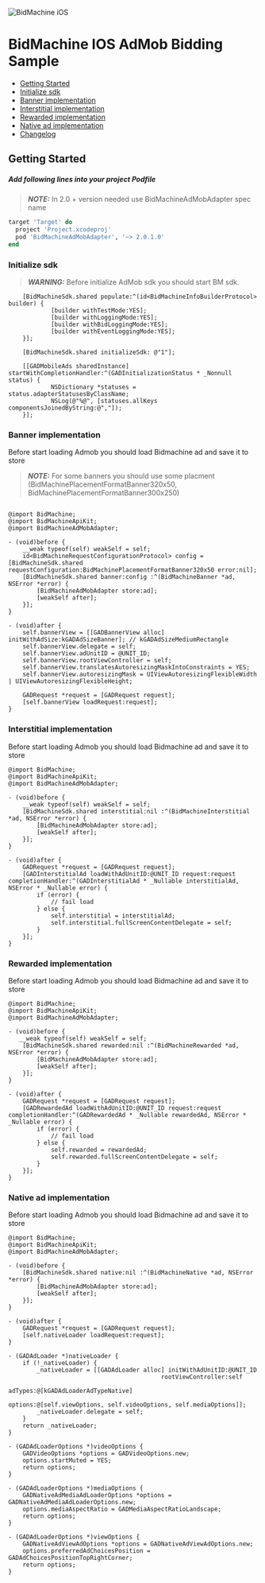![BidMachine iOS](https://appodeal-ios.s3-us-west-1.amazonaws.com/docs/bidmachine.png)

# BidMachine IOS AdMob Bidding Sample

- [Getting Started](#user-content-getting-started)
- [Initialize sdk](#user-content-initialize-sdk)
- [Banner implementation](#user-content-banner-implementation)
- [Interstitial implementation](#user-content-interstitial-implementation)
- [Rewarded implementation](#user-content-rewarded-implementation)
- [Native ad implementation](#user-content-native-ad-implementation)
- [Changelog](BidMachineSpecs/CHANGELOG.md)

## Getting Started

##### Add following lines into your project Podfile

> **_NOTE:_** In 2.0 + version needed use BidMachineAdMobAdapter spec name

```ruby
target 'Target' do
  project 'Project.xcodeproj'
  pod 'BidMachineAdMobAdapter', '~> 2.0.1.0'
end
```

### Initialize sdk

> **_WARNING:_** Before initialize AdMob sdk you should start BM sdk. 

``` objc
    [BidMachineSdk.shared populate:^(id<BidMachineInfoBuilderProtocol> builder) {
            [builder withTestMode:YES];
            [builder withLoggingMode:YES];
            [builder withBidLoggingMode:YES];
            [builder withEventLoggingMode:YES];
    }];
    
    [BidMachineSdk.shared initializeSdk: @"1"];

    [[GADMobileAds sharedInstance] startWithCompletionHandler:^(GADInitializationStatus * _Nonnull status) {
            NSDictionary *statuses = status.adapterStatusesByClassName;
            NSLog(@"%@", [statuses.allKeys componentsJoinedByString:@","]);
    }];
```

### Banner implementation

Before start loading Admob you should load Bidmachine ad and save it to store

> **_NOTE:_** For some banners you should use some placment (BidMachinePlacementFormatBanner320x50, BidMachinePlacementFormatBanner300x250)

```objc

@import BidMachine;
@import BidMachineApiKit;
@import BidMachineAdMobAdapter;

- (void)before {
    __weak typeof(self) weakSelf = self;
    id<BidMachineRequestConfigurationProtocol> config = [BidMachineSdk.shared requestConfiguration:BidMachinePlacementFormatBanner320x50 error:nil];
    [BidMachineSdk.shared banner:config :^(BidMachineBanner *ad, NSError *error) {
        [BidMachineAdMobAdapter store:ad]; 
        [weakSelf after];
    }];
}

- (void)after {
    self.bannerView = [[GADBannerView alloc] initWithAdSize:kGADAdSizeBanner]; // kGADAdSizeMediumRectangle
    self.bannerView.delegate = self;
    self.bannerView.adUnitID = @UNIT_ID;
    self.bannerView.rootViewController = self;
    self.bannerView.translatesAutoresizingMaskIntoConstraints = YES;
    self.bannerView.autoresizingMask = UIViewAutoresizingFlexibleWidth | UIViewAutoresizingFlexibleHeight;

    GADRequest *request = [GADRequest request];
    [self.bannerView loadRequest:request];
}

```

### Interstitial implementation

Before start loading Admob you should load Bidmachine ad and save it to store

```objc
@import BidMachine;
@import BidMachineApiKit;
@import BidMachineAdMobAdapter;

- (void)before {
    __weak typeof(self) weakSelf = self;
    [BidMachineSdk.shared interstitial:nil :^(BidMachineInterstitial *ad, NSError *error) {
        [BidMachineAdMobAdapter store:ad];
        [weakSelf after];
    }];
}

- (void)after {
    GADRequest *request = [GADRequest request];
    [GADInterstitialAd loadWithAdUnitID:@UNIT_ID request:request completionHandler:^(GADInterstitialAd * _Nullable interstitialAd, NSError * _Nullable error) {
        if (error) {
            // fail load
        } else {
            self.interstitial = interstitialAd;
            self.interstitial.fullScreenContentDelegate = self;
        }
    }];
}

```

### Rewarded implementation

Before start loading Admob you should load Bidmachine ad and save it to store

```objc
@import BidMachine;
@import BidMachineApiKit;
@import BidMachineAdMobAdapter;

- (void)before {
   __weak typeof(self) weakSelf = self;
    [BidMachineSdk.shared rewarded:nil :^(BidMachineRewarded *ad, NSError *error) {
        [BidMachineAdMobAdapter store:ad];
        [weakSelf after];
    }];
}

- (void)after {
    GADRequest *request = [GADRequest request];
    [GADRewardedAd loadWithAdUnitID:@UNIT_ID request:request completionHandler:^(GADRewardedAd * _Nullable rewardedAd, NSError * _Nullable error) {
        if (error) {
            // fail load
        } else {
            self.rewarded = rewardedAd;
            self.rewarded.fullScreenContentDelegate = self;
        }
    }];
}
```

### Native ad implementation

Before start loading Admob you should load Bidmachine ad and save it to store

```objc
@import BidMachine;
@import BidMachineApiKit;
@import BidMachineAdMobAdapter;

- (void)before {
    [BidMachineSdk.shared native:nil :^(BidMachineNative *ad, NSError *error) {
        [BidMachineAdMobAdapter store:ad];
        [weakSelf after];
    }];
}

- (void)after {
    GADRequest *request = [GADRequest request];
    [self.nativeLoader loadRequest:request];
}

- (GADAdLoader *)nativeLoader {
    if (!_nativeLoader) {
        _nativeLoader = [[GADAdLoader alloc] initWithAdUnitID:@UNIT_ID
                                           rootViewController:self
                                                      adTypes:@[kGADAdLoaderAdTypeNative]
                                                      options:@[self.viewOptions, self.videoOptions, self.mediaOptions]];
        _nativeLoader.delegate = self;
    }
    return _nativeLoader;
}

- (GADAdLoaderOptions *)videoOptions {
    GADVideoOptions *options = GADVideoOptions.new;
    options.startMuted = YES;
    return options;
}

- (GADAdLoaderOptions *)mediaOptions {
    GADNativeAdMediaAdLoaderOptions *options = GADNativeAdMediaAdLoaderOptions.new;
    options.mediaAspectRatio = GADMediaAspectRatioLandscape;
    return options;
}

- (GADAdLoaderOptions *)viewOptions {
    GADNativeAdViewAdOptions *options = GADNativeAdViewAdOptions.new;
    options.preferredAdChoicesPosition = GADAdChoicesPositionTopRightCorner;
    return options;
}

```
